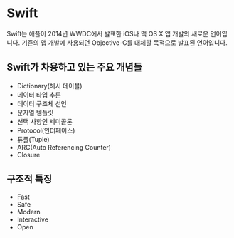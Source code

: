 # **Swift**

Swift는 애플이 2014년 WWDC에서 발표한 iOS나 맥 OS X 앱 개발의 새로운 언어입니다. 기존의 앱 개발에 사용되던 Objective-C를 대체할 목적으로 발표된 언어입니다.


## Swift가 차용하고 있는 주요 개념들

* Dictionary(해시 테이블)
* 데이터 타입 추론
* 데이터 구조체 선언
* 문자열 템플릿
* 선택 사항인 세미콜론
* Protocol(인터페이스)
* 튜플(Tuple)
* ARC(Auto Referencing Counter)
* Closure


## 구조적 특징

* Fast
* Safe
* Modern
* Interactive
* Open